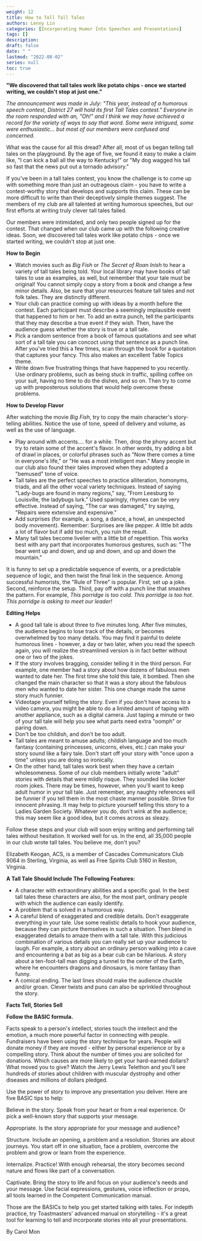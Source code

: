 ```yaml
---
weight: 12
title: How to Tell Tall Tales
authors: Lenny Lin
categories: [Incorporating Humor Into Speeches and Presentations]
tags: []
description: 
draft: false
date: " "
lastmod: "2022-08-02"
series: null
toc: true
---
```


**"We discovered that tall tales work like potato chips - once we started writing, we couldn't stop at just one."**

*The announcement was made in July: "This year, instead of a humorous speech contest, District 27 will hold its first Tall Tales contest." Everyone in the room responded with an, "Oh!" and I think we may have achieved a record for the variety of ways to say that word. Some were intrigued, some were enthusiastic... but most of our members were confused and concerned.*

What was the cause for all this dread? After all, most of us began telling tall tales on the playground. By the age of five, we found it easy to make a claim like, "I can kick a ball all the way to Kentucky!" or "My dog wagged his tail so fast that the news put out a tornado advisory."

If you've been in a tall tales contest, you know the challenge is to come up with something more than just an outrageous claim - you have to write a contest-worthy story that develops and supports this claim. These can be more difficult to write than their deceptively simple themes suggest. The members of my club are all talented at writing humorous speeches, but our first efforts at writing truly clever tall tales failed.

Our members were intimidated, and only two people signed up for the contest. That changed when our club came up with the following creative ideas. Soon, we discovered tall tales work like potato chips - once we started writing, we couldn't stop at just one.

**How to Begin**

- Watch movies such as *Big Fish* or *The Secret of Roan Inish* to hear a variety of tall tales being told. Your local library may have books of tall tales to use as examples, as well, but remember that your tale must be original! You cannot simply copy a story from a book and change a few minor details. Also, be sure that your resources feature tall tales and not folk tales. They are distinctly different.  
- Your club can practice coming up with ideas by  a month before the contest. Each participant must describe a seemingly implausible event that happened to him or her. To add an extra punch, tell the participants that they may describe a true event if they wish. Then, have the audience guess whether the story is true or a tall tale.  
- Pick a random sentence from a book of famous quotations and see what sort of a tall tale you can concoct using that sentence as a punch line. After you've tried this a few times, scan through the book for a quotation that captures your fancy. This also makes an excellent Table Topics theme.  
- Write down five frustrating things that have happened to you recently. Use ordinary problems, such as being stuck in traffic, spilling coffee on your suit, having no time to do the dishes, and so on. Then try to come up with preposterous solutions that would help overcome these problems.  

**How to Develop Flavor**

After watching the movie *Big Fish*, try to copy the main character's story-telling abilities. Notice the use of tone, speed of delivery and volume, as well as the use of language.

- Play around with accents.... for a while. Then, drop the phony accent but try to retain some of the accent's flavor. In other words, try adding a bit of drawl in places, or colorful phrases such as "Now there comes a time in everyone's life," or "He was a most intelligent man." Many people in our club also found their tales improved when they adopted a "bemused" tone of voice.  
- Tall tales are the perfect speeches to practice alliteration, homonyms, triads, and all the other vocal variety techniques. Instead of saying "Lady-bugs are found in many regions," say, "From Leesburg to Louisville, the ladybugs lurk." Used sparingly, rhymes can be very effective. Instead of saying, "The car was damaged," try saying, "Repairs were extensive and expensive."  
- Add surprises (for example, a song, a dance, a howl, an unexpected body movement). Remember: Surprises are like pepper. A little bit adds a lot of flavor but if add too much, you ruin the result.  
- Many tall tales become livelier with a little bit of repetition. This works best with any part that incorporates humorous gestures, such as: "The bear went up and down, and up and down, and up and down the mountain."  

It is funny to set up a predictable sequence of events, or a predictable sequence of logic, and then twist the final link in the sequence. Among successful humorists, the "Rule of Three" is popular. First, set up a joke. Second, reinforce the setup. Third, pay off with a punch line that smashes the pattern. For example, *This porridge is too cold. This porridge is too hot. This porridge is asking to meet our leader!*

**Editing Helps**

- A good tall tale is about three to five minutes long. After five minutes, the audience begins to lose track of the details, or becomes overwhelmed by too many details. You may find it painful to delete humorous lines - however, a day or two later, when you read the speech again, you will realize the streamlined version is in fact better without one or two of the jokes.  
- If the story involves bragging, consider telling it in the third person. For example, one member had a story about how dozens of fabulous men wanted to date her. The first time she told this tale, it bombed. Then she changed the main character so that it was a story about the fabulous men who wanted to date her sister. This one change made the same story much funnier.  
- Videotape yourself telling the story. Even if you don't have access to a video camera, you might be able to do a limited amount of taping with another appliance, such as a digital camera. Just taping a minute or two of your tall tale will help you see what parts need extra "oomph" or paring down.  
- Don't be too childish, and don't be too adult.  
- Tall tales are meant to amuse adults; childish language and too much fantasy (containing princesses, unicorns, elves, etc.) can make your story sound like a fairy tale. Don't start off your story with "once upon a time" unless you are doing so ironically.  
- On the other hand, tall tales work best when they have a certain wholesomeness. Some of our club members initially wrote "adult" stories with details that were mildly risque. They sounded like locker room jokes. There may be times, however, when you'll want to keep adult humor in your tall tale. Just remember, any naughty references will be funnier if you tell them in the most chaste manner possible. Strive for innocent phrasing. It may help to picture yourself telling this story to a Ladies Garden Society. Whatever you do, don't wink at the audience; this may seem like a good idea, but it comes across as sleazy.  

Follow these steps and your club will soon enjoy writing and performing tall tales without hesitation. It worked well for us. In the end, all 35,000 people in our club wrote tall tales. You believe me, don't you?

Elizabeth Keogan, ACS, is a member of Cascades Communicators Club 9064 in Sterling, Virginia, as well as Free Spirits Club 5160 in Reston, Virginia.

**A Tall Tale Should Include The Following Features:**

- A character with extraordinary abilities and a specific goal. In the best tall tales these characters are also, for the most part, ordinary people with which the audience can easily identify.  
- A problem that is solved in a humorous way.  
- A careful blend of exaggerated and credible details. Don't exaggerate everything in your tale. Use some realistic details to hook your audience, because they can picture themselves in such a situation. Then blend in exaggerated details to amaze them with a tall tale. With this judicious combination of various details you can really set up your audience to laugh. For example, a story about an ordinary person walking into a cave and encountering a bat as big as a bear cub can be hilarious. A story about a ten-foot-tall man digging a tunnel to the center of the Earth, where he encounters dragons and dinosaurs, is more fantasy than funny.  
- A comical ending. The last lines should make the audience chuckle and/or groan. Clever twists and puns can also be sprinkled throughout the story.  

**Facts Tell, Stories Sell**

**Follow the BASIC formula.**

Facts speak to a person's intellect, stories touch the intellect and the emotion, a much more powerful factor in connecting with people. Fundraisers have been using the story technique for years. People will donate money if they are moved - either by personal experience or by a compelling story. Think about the number of times you are solicited for donations. Which causes are more likely to get your hard-earned dollars? What moved you to give? Watch the Jerry Lewis Telethon and you'll see hundreds of stories about children with muscular dystrophy and other diseases and millions of dollars pledged.

Use the power of story to improve any presentation you deliver. Here are five BASIC tips to help:

Believe in the story. Speak from your heart or from a real experience. Or pick a well-known story that supports your message.

Appropriate. Is the story appropriate for your message and audience?

Structure. Include an opening, a problem and a resolution. Stories are about journeys. You start off in one situation, face a problem, overcome the problem and grow or learn from the experience.

Internalize. Practice! With enough rehearsal, the story becomes second nature and flows like part of a conversation.

Captivate. Bring the story to life and focus on your audience's needs and your message. Use facial expressions, gestures, voice inflection or props, all tools learned in the Competent Communication manual.

Those are the BASICs to help you get started talking with tales. For indepth practice, try Toastmasters' advanced manual on storytelling - it's a great tool for learning to tell and incorporate stories into all your presentations.

By Carol Mon


